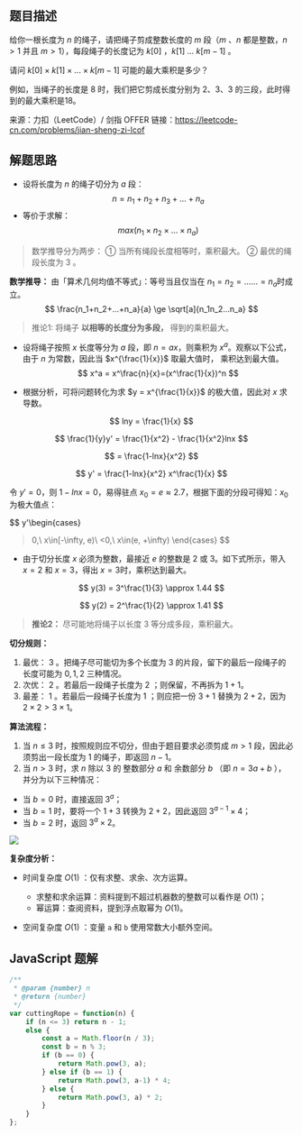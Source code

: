 ## 题目描述
给你一根长度为 $n$ 的绳子，请把绳子剪成整数长度的 $m$ 段（$m$ 、$n$ 都是整数，$n>1$ 并且 $m>1$），每段绳子的长度记为  $k[0]$ ，$k[1]\ ...\ k[m-1]$ 。

请问 $k[0] \times k[1] \times ... \times k[m-1]$ 可能的最大乘积是多少？

例如，当绳子的长度是 $8$ 时，我们把它剪成长度分别为 $2$、$3$、$3$ 的三段，此时得到的最大乘积是18。

来源：力扣（LeetCode）/ 剑指 OFFER
链接：https://leetcode-cn.com/problems/jian-sheng-zi-lcof

## 解题思路
- 设将长度为 $n$ 的绳子切分为 $a$ 段：
$$
n = n_1 + n_2 + n_3 + ... + n_a
$$
- 等价于求解：
$$
max(n_1 \times n_2 \times ... \times n_a)
$$
> 数学推导分为两步：
> ① 当所有绳段长度相等时，乘积最大。
> ② 最优的绳段长度为 $3$ 。

**数学推导：**
由「算术几何均值不等式」：等号当且仅当在 $n_1 = n_2 = ... ... = n_a$时成立。
$$
\frac{n_1+n_2+...+n_a}{a} \ge \sqrt[a]{n_1n_2...n_a}
$$

> 推论1: 将绳子 **以相等的长度分为多段，** 得到的乘积最大。

- 设将绳子按照 $x$ 长度等分为 $a$ 段，即 $n = ax$，则乘积为 $x^a$。观察以下公式，由于 $n$ 为常数，因此当 $x^{\frac{1}{x}}$ 取最大值时， 乘积达到最大值。
$$
x^a = x^\frac{n}{x}=(x^\frac{1}{x})^n
$$

- 根据分析，可将问题转化为求 $y = x^{\frac{1}{x}}$ 的极大值，因此对 $x$ 求导数。

$$
lny = \frac{1}{x}
$$

$$
\frac{1}{y}y' = \frac{1}{x^2} - \frac{1}{x^2}lnx
$$

$$
= \frac{1-lnx}{x^2}
$$

$$
y' = \frac{1-lnx}{x^2} x^\frac{1}{x}
$$

令 $y'=0$，则 $1-lnx=0$，易得驻点 $x_0=e\approx2.7$，根据下面的分段可得知：$x_0$ 为极大值点：

$$
y'\begin{cases}
>0,\ x\in[-\infty, e)\\
<0,\ x\in(e, +\infty)
\end{cases}
$$

- 由于切分长度 $x$ 必须为整数，最接近 $e$ 的整数是 $2$ 或 $3$。如下式所示，带入 $x=2$ 和 $x=3$，得出 $x=3$时，乘积达到最大。

$$
y(3) = 3^\frac{1}{3} \approx 1.44
$$

$$
y(2) = 2^\frac{1}{2} \approx 1.41
$$

> **推论2：** 尽可能地将绳子以长度 $3$ 等分成多段，乘积最大。

**切分规则：**
1. 最优： $3$ 。把绳子尽可能切为多个长度为 $3$ 的片段，留下的最后一段绳子的长度可能为 $0,1,2$ 三种情况。
2. 次优： $2$ 。若最后一段绳子长度为 $2$ ；则保留，不再拆为 $1+1$。
3. 最差： $1$ 。若最后一段绳子长度为 $1$ ；则应把一份 $3 + 1$ 替换为 $2 + 2$，因为 $2 \times 2 > 3 \times 1$。

**算法流程：**
1. 当 $n \leq 3$ 时，按照规则应不切分，但由于题目要求必须剪成 $m>1$ 段，因此必须剪出一段长度为 $1$ 的绳子，即返回 $n - 1$。
2. 当 $n>3$ 时，求 $n$ 除以 $3$ 的 整数部分 $a$ 和 余数部分 $b$ （即 $n = 3a + b$ ），并分为以下三种情况：
- 当 $b = 0$ 时，直接返回 $3^a$；
- 当 $b = 1$ 时，要将一个 $1 + 3$ 转换为 $2+2$，因此返回 $3^{a-1} \times 4$；
- 当 $b = 2$ 时，返回 $3^a \times 2$。

![](https://rpzoss.oss-cn-chengdu.aliyuncs.com/picbed/2020-06-30-060101.png
)

**复杂度分析：**
- 时间复杂度 $O(1)$ ：仅有求整、求余、次方运算。
  - 求整和求余运算：资料提到不超过机器数的整数可以看作是 $O(1)$；
  - 幂运算：查阅资料，提到浮点取幂为 $O(1)$。

- 空间复杂度 $O(1)$ ：变量 `a` 和 `b` 使用常数大小额外空间。

## JavaScript 题解
```js
/**
 * @param {number} n
 * @return {number}
 */
var cuttingRope = function(n) {
    if (n <= 3) return n - 1;
    else {
        const a = Math.floor(n / 3);
        const b = n % 3;
        if (b == 0) {
            return Math.pow(3, a);
        } else if (b == 1) {
            return Math.pow(3, a-1) * 4;
        } else {
            return Math.pow(3, a) * 2;
        }
    }
};
```
